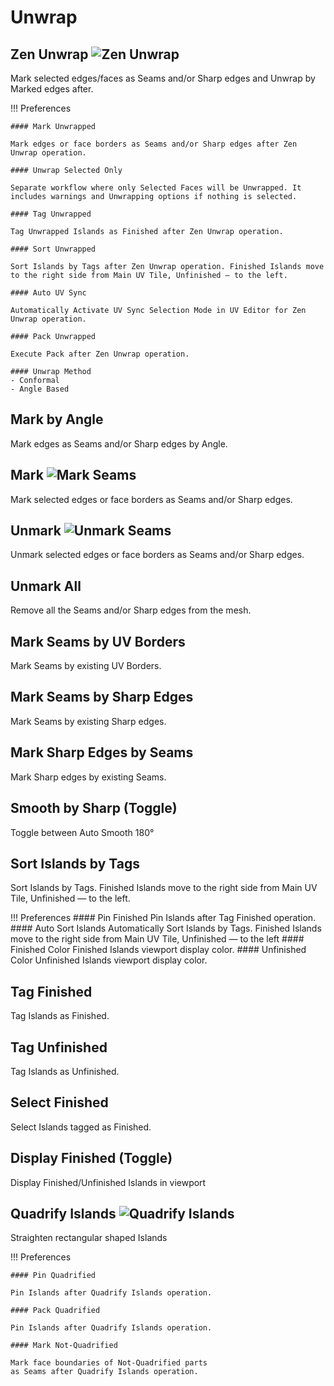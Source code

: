 # Unwrap

## Zen Unwrap ![Zen Unwrap](img/icons/zen-unwrap@2x.png)

Mark selected edges/faces as Seams and/or Sharp edges and Unwrap by Marked edges after.

!!! Preferences

    #### Mark Unwrapped

    Mark edges or face borders as Seams and/or Sharp edges after Zen Unwrap operation.

    #### Unwrap Selected Only

    Separate workflow where only Selected Faces will be Unwrapped. It includes warnings and Unwrapping options if nothing is selected.

    #### Tag Unwrapped

    Tag Unwrapped Islands as Finished after Zen Unwrap operation.

    #### Sort Unwrapped

    Sort Islands by Tags after Zen Unwrap operation. Finished Islands move to the right side from Main UV Tile, Unfinished — to the left.

    #### Auto UV Sync

    Automatically Activate UV Sync Selection Mode in UV Editor for Zen Unwrap operation.

    #### Pack Unwrapped

    Execute Pack after Zen Unwrap operation.

    #### Unwrap Method
    - Conformal
    - Angle Based

## Mark by Angle

Mark edges as Seams and/or Sharp edges by Angle.

## Mark ![Mark Seams](img/icons/mark-seams@2x.png)

Mark selected edges or face borders as Seams and/or Sharp edges.

## Unmark ![Unmark Seams](img/icons/unmark-seams@2x.png)

Unmark selected edges or face borders as Seams and/or Sharp edges.

## Unmark All

Remove all the Seams and/or Sharp edges from the mesh.

## Mark Seams by UV Borders

Mark Seams by existing UV Borders.

## Mark Seams by Sharp Edges

Mark Seams by existing Sharp edges.

## Mark Sharp Edges by Seams

Mark Sharp edges by existing Seams.

## Smooth by Sharp (Toggle)

Toggle between Auto Smooth 180° 

## Sort Islands by Tags

Sort Islands by Tags. Finished Islands move to the right side from Main UV Tile, Unfinished — to the left.

!!! Preferences
    #### Pin Finished
    Pin Islands after Tag Finished operation.
    #### Auto Sort Islands
    Automatically Sort Islands by Tags. Finished Islands move to the right side from Main UV Tile, Unfinished — to the left
    #### Finished Color
    Finished Islands viewport display color.
    #### Unfinished Color
    Unfinished Islands viewport display color.

## Tag Finished

Tag Islands as Finished.

## Tag Unfinished

Tag Islands as Unfinished.

## Select Finished

Select Islands tagged as Finished.

## Display Finished (Toggle)

Display Finished/Unfinished Islands in viewport

## Quadrify Islands ![Quadrify Islands](img/icons/quadrify_32.png)

Straighten rectangular shaped Islands

!!! Preferences

    #### Pin Quadrified

    Pin Islands after Quadrify Islands operation.

    #### Pack Quadrified

    Pin Islands after Quadrify Islands operation.

    #### Mark Not-Quadrified

    Mark face boundaries of Not-Quadrified parts as Seams after Quadrify Islands operation.